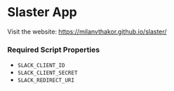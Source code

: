 # Slaster App

Visit the website: https://milanvthakor.github.io/slaster/

### Required Script Properties
- `SLACK_CLIENT_ID`
- `SLACK_CLIENT_SECRET`
- `SLACK_REDIRECT_URI`
